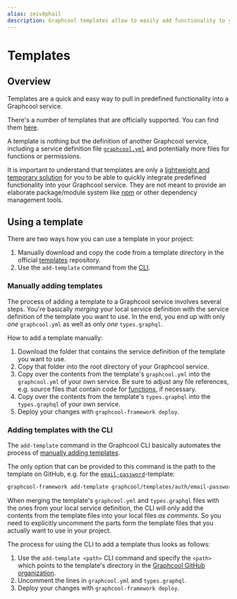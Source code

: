 ```yaml
---
alias: zeiv8phail
description: Graphcool templates allow to easily add functionality to your service.
---
```


# Templates

## Overview

Templates are a quick and easy way to pull in predefined functionality into a Graphcool service.

There's a number of templates that are officially supported. You can find them [here](https://github.com/graphcool/templates).

A template is nothing but the definition of another Graphcool service, including a service definition file [`graphcool.yml`](!alias-foatho8aip) and potentially more files for functions or permissions. 

It is important to understand that templates are only a [lightweight and temporary solution](https://github.com/graphcool/graphcool-framework/issues/720) for you to be able to quickly integrate predefined functionality into your Graphcool service. They are not meant to provide an elaborate package/module system like [npm](https://www.npmjs.com/) or other dependency management tools.


## Using a template

There are two ways how you can use a template in your project:

1. Manually download and copy the code from a template directory in the official [templates](https://github.com/graphcool/templates) repository. 
2. Use the `add-template` command from the [CLI](!alias-zboghez5go).


### Manually adding templates

The process of adding a template to a Graphcool service involves several steps. You're basically _merging_ your local service definition with the service definition of the template you want to use. In the end, you end up with only _one_ `graphcool.yml` as well as only _one_ `types.graphql`.

How to add a template manually:

1. Download the folder that contains the service definition of the template you want to use.
2. Copy that folder into the root directory of your Graphcool service.
3. Copy over the contents from the template's `graphcool.yml` into the `graphcool.yml` of your own service. Be sure to adjust any file references, e.g. source files that contain code for [functions](!alias-aiw4aimie9), if necessary.
4. Copy over the contents from the template's `types.graphql` into the `types.graphql` of your own service. 
5. Deploy your changes with `graphcool-framework deploy`.


### Adding templates with the CLI

The `add-template` command in the Graphcool CLI basically automates the process of [manually adding templates](#manually-adding-templates). 

The only option that can be provided to this command is the path to the template on GitHub, e.g. for the [`email-password`](https://github.com/graphcool/modules)-template:

```sh
graphcool-framework add-template graphcool/templates/auth/email-password
```

When merging the template's `graphcool.yml` and `types.graphql` files with the ones from your local service definition, the CLI will only add the contents from the template files into your local files _as comments_. So you need to explicitly uncomment the parts form the template files that you actually want to use in your project.

The process for using the CLI to add a template thus looks as follows:

1. Use the `add-template <path>` CLI command and specify the `<path>` which points to the template's directory in the [Graphcool GitHub organization](https://github.com/graphcool).
2. Uncomment the lines in `graphcool.yml` and `types.graphql`.
5. Deploy your changes with `graphcool-framework deploy`.

